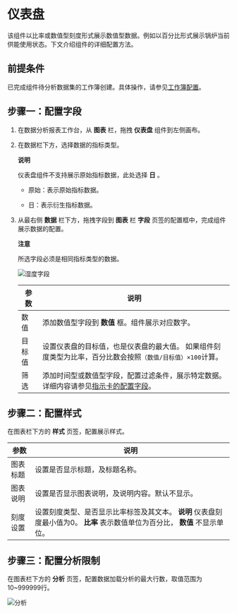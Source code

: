 仪表盘 
========================

该组件以比率或数值型刻度形式展示数值型数据。例如以百分比形式展示锅炉当前供能使用状态。下文介绍组件的详细配置方法。

前提条件 
-------------------------

已完成组件待分析数据集的工作簿创建。具体操作，请参见[工作簿配置]()。

步骤一：配置字段 
-----------------------------

1. 在数据分析报表工作台，从 **图表** 栏，拖拽 **仪表盘** 组件到左侧画布。

   

2. 在数据栏下方，选择数据的指标类型。

   **说明**

   仪表盘组件不支持展示原始指标数据，此处选择 **日** 。
   * 原始：表示原始指标数据。

     
   
   * 日：表示衍生指标数据。

     
   

   

3. 从最右侧 **数据** 栏下方，拖拽字段到 **图表** 栏 **字段** 页签的配置框中，完成组件展示数据的配置。

   
   **注意**

   所选字段必须是相同指标类型的数据。

   ![湿度字段](//static-aliyun-doc.oss-cn-hangzhou.aliyuncs.com/assets/img/zh-CN/7199363061/p175512.png)
   

   | 参数  |                                    说明                                     |
   |-----|---------------------------------------------------------------------------|
   | 数值  | 添加数值型字段到 **数值** 框。组件展示对应数字。                                               |
   | 目标值 | 设置仪表盘的目标值，也是仪表盘的最大值。 如果组件刻度类型为比率，百分比数会按照`（数值/目标值）×100`计算。 |
   | 筛选  | 添加时间型或数值型字段，配置过滤条件，展示特定数据。详细内容请参见[指示卡的配置字段]()。            |

   




步骤二：配置样式 
-----------------------------

在图表栏下方的 **样式** 页签，配置展示样式。


|  参数  |                                            说明                                            |
|------|------------------------------------------------------------------------------------------|
| 图表标题 | 设置是否显示标题，及标题名称。                                                                          |
| 图表说明 | 设置是否显示图表说明，及说明内容。默认不显示。                                                                  |
| 刻度设置 | 设置刻度类型、是否显示比率标签及其文本。 **说明** 仪表盘刻度最小值为0。 **比率** 表示数值单位为百分比， **数值** 不显示单位。 |



步骤三：配置分析限制 
-------------------------------

在图表栏下方的 **分析** 页签，配置数据加载分析的最大行数，取值范围为10\~999999行。

![分析](//static-aliyun-doc.oss-cn-hangzhou.aliyuncs.com/assets/img/zh-CN/9710813061/p174950.png)


